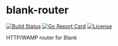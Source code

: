 # blank-router
[![Build Status](https://travis-ci.org/getblank/blank-router.svg?branch=master)](https://travis-ci.org/getblank/blank-router)
[![Go Report Card](https://goreportcard.com/badge/github.com/getblank/blank-router)](https://goreportcard.com/report/github.com/getblank/blank-router)
[![License](https://img.shields.io/badge/license-GPL%20v3-blue.svg)](https://github.com/getblank/blank-router/blob/master/LICENSE)

HTTP/WAMP router for Blank
